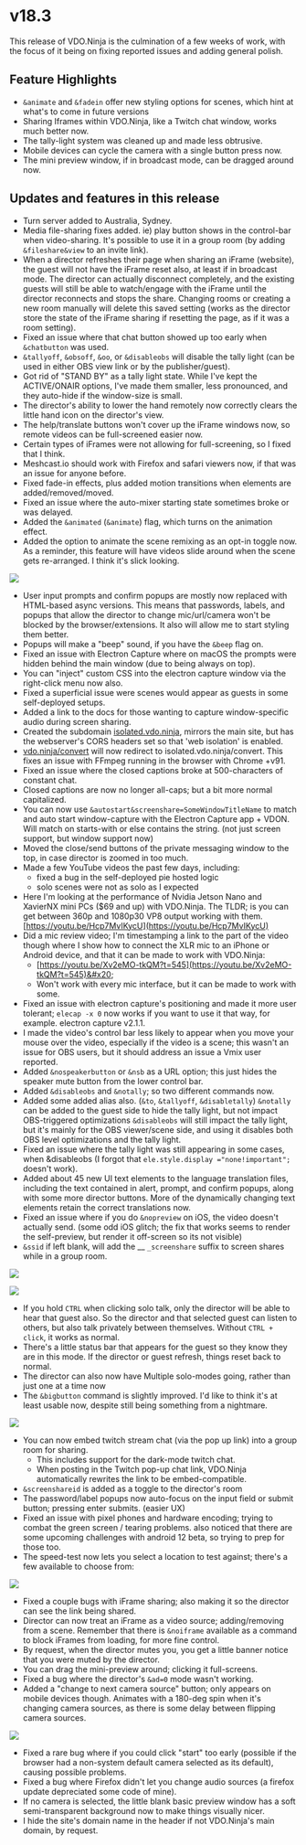 # v18.3

This release of VDO.Ninja is the culmination of a few weeks of work, with the focus of it being on fixing reported issues and adding general polish.&#x20;

## Feature Highlights

* `&animate` and `&fadein` offer new styling options for scenes, which hint at what's to come in future versions
* Sharing Iframes within VDO.Ninja, like a Twitch chat window, works much better now.
* The tally-light system was cleaned up and made less obtrusive.
* Mobile devices can cycle the camera with a single button press now.
* The mini preview window, if in broadcast mode, can be dragged around now.

## Updates and features in this release

* Turn server added to Australia, Sydney.
* Media file-sharing fixes added. ie) play button shows in the control-bar when video-sharing. It's possible to use it in a group room (by adding `&fileshare&view` to an invite link).
* When a director refreshes their page when sharing an iFrame (website), the guest will not have the iFrame reset also, at least if in broadcast mode. The director can actually disconnect completely, and the existing guests will still be able to watch/engage with the iFrame until the director reconnects and stops the share. Changing rooms or creating a new room manually will delete this saved setting (works as the director store the state of the iFrame sharing if resetting the page, as if it was a room setting).&#x20;
* Fixed an issue where that chat button showed up too early when `&chatbutton` was used.
* `&tallyoff`, `&obsoff`, `&oo`, or `&disableobs` will disable the tally light (can be used in either OBS view link or by the publisher/guest).
* Got rid of "STAND BY" as a tally light state. While I've kept the ACTIVE/ONAIR options, I've made them smaller, less pronounced, and they auto-hide if the window-size is small.
* The director's ability to lower the hand remotely now correctly clears the little hand icon on the director's view.
* The help/translate buttons won't cover up the iFrame windows now, so remote videos can be full-screened easier now.
* Certain types of iFrames were not allowing for full-screening, so I fixed that I think.
* Meshcast.io should work with Firefox and safari viewers now, if that was an issue for anyone before.
* Fixed fade-in effects, plus added motion transitions when elements are added/removed/moved.
* Fixed an issue where the auto-mixer starting state sometimes broke or was delayed.
* Added the `&animated` (`&animate`) flag, which turns on the animation effect.&#x20;
* Added the option to animate the scene remixing as an opt-in toggle now. As a reminder, this feature will have videos slide around when the scene gets re-arranged. I think it's slick looking.

![](<../../.gitbook/assets/image (20) (1).png>)

* User input prompts and confirm popups are mostly now replaced with HTML-based async versions. This means that passwords, labels, and popups that allow the director to change mic/url/camera won't be blocked by the browser/extensions. It also will allow me to start styling them better.
* Popups will make a "beep" sound, if you have the `&beep` flag on.
* Fixed an issue with Electron Capture where on macOS the prompts were hidden behind the main window (due to being always on top).&#x20;
* You can "inject" custom CSS into the electron capture window via the right-click menu now also.
* Fixed a superficial issue were scenes would appear as guests in some self-deployed setups.
* Added a link to the docs for those wanting to capture window-specific audio during screen sharing.
* Created the subdomain [isolated.vdo.ninja](https://isolated.vdo.ninja/), mirrors the main site, but has the webserver's CORS headers set so that 'web isolation' is enabled.
* [vdo.ninja/convert](https://vdo.ninja/convert) will now redirect to isolated.vdo.ninja/convert. This fixes an issue with FFmpeg running in the browser with Chrome +v91.
* Fixed an issue where the closed captions broke at 500-characters of constant chat.
* Closed captions are now no longer all-caps; but a bit more normal capitalized.
* You can now use `&autostart&screenshare=SomeWindowTitleName` to match and auto start window-capture with the Electron Capture app + VDON. Will match on starts-with or else contains the string. (not just screen support, but window support now)
* Moved the close/send buttons of the private messaging window to the top, in case director is zoomed in too much.
* Made a few YouTube videos the past few days, including:
  * fixed a bug in the self-deployed pie hosted logic
  * solo scenes were not as solo as I expected
* Here I'm looking at the performance of Nvidia Jetson Nano and XavierNX mini PCs ($69 and up) with VDO.Ninja. The TLDR; is you can get between 360p and 1080p30 VP8 output working with them. [https://youtu.be/Hcp7MvIKycU](https://youtu.be/Hcp7MvIKycU)
* Did a mic review video; I'm timestamping a link to the part of the video though where I show how to connect the XLR mic to an iPhone or Android device, and that it can be made to work with VDO.Ninja:&#x20;
  * [https://youtu.be/Xv2eMO-tkQM?t=545](https://youtu.be/Xv2eMO-tkQM?t=545)&#x20;
  * Won't work with every mic interface, but it can be made to work with some.
* Fixed an issue with electron capture's positioning and made it more user tolerant; `elecap -x 0` now works if you want to use it that way, for example. electron capture v2.1.1.
* I made the video's control bar less likely to appear when you move your mouse over the video, especially if the video is a scene; this wasn't an issue for OBS users, but it should address an issue a Vmix user reported.
* Added `&nospeakerbutton` or `&nsb` as a URL option; this just hides the speaker mute button from the lower control bar.
* Added `&disableobs` and `&notally`; so two different commands now.
* Added some added alias also. (`&to`, `&tallyoff`, `&disabletally`) `&notally` can be added to the guest side to hide the tally light, but not impact OBS-triggered optimizations `&disableobs` will still impact the tally light, but it's mainly for the OBS viewer/scene side, and using it disables both OBS level optimizations and the tally light.
* Fixed an issue where the tally light was still appearing in some cases, when \&disableobs (I forgot that `ele.style.display ="none!important";` doesn't work).
* Added about 45 new UI text elements to the language translation files, including the text contained in alert, prompt, and confirm popups, along with some more director buttons. More of the dynamically changing text elements retain the correct translations now.
* Fixed an issue where if you do `&nopreview` on iOS, the video doesn't actually send. (some odd iOS glitch; the fix that works seems to render the self-preview, but render it off-screen so its not visible)
* `&ssid` if left blank, will add the __ `_screenshare` suffix to screen shares while in a group room.

![](<../../.gitbook/assets/image (21) (1).png>)

![](<../../.gitbook/assets/image (22) (1) (1).png>)

* If you hold `CTRL` when clicking solo talk, only the director will be able to hear that guest also. So the director and that selected guest can listen to others, but also talk privately between themselves. Without `CTRL + click`, it works as normal.
* There's a little status bar that appears for the guest so they know they are in this mode. If the director or guest refresh, things reset back to normal.
* The director can also now have Multiple solo-modes going, rather than just one at a time now
* The `&bigbutton` command is slightly improved. I'd like to think it's at least usable now, despite still being something from a nightmare.

![](<../../.gitbook/assets/image (23) (1).png>)

* You can now embed twitch stream chat (via the pop up link) into a group room for sharing.&#x20;
  * This includes support for the dark-mode twitch chat.
  * When posting in the Twitch pop-up chat link, VDO.Ninja automatically rewrites the link to be embed-compatible.
* `&screenshareid` is added as a toggle to the director's room
* The password/label popups now auto-focus on the input field or submit button; pressing enter submits. (easier UX)
* Fixed an issue with pixel phones and hardware encoding; trying to combat the green screen / tearing problems. also noticed that there are some upcoming challenges with android 12 beta, so trying to prep for those too.
* The speed-test now lets you select a location to test against; there's a few available to choose from:

![](<../../.gitbook/assets/image (25) (1).png>)

* Fixed a couple bugs with iFrame sharing; also making it so the director can see the link being shared.
* Director can now treat an iFrame as a video source; adding/removing from a scene. Remember that there is `&noiframe` available as a command to block iFrames from loading, for more fine control.
* By request, when the director mutes you, you get a little banner notice that you were muted by the director.
* You can drag the mini-preview around; clicking it full-screens.
* Fixed a bug where the director's `&ad=0` mode wasn't working.&#x20;
* Added a "change to next camera source" button; only appears on mobile devices though. Animates with a 180-deg spin when it's changing camera sources, as there is some delay between flipping camera sources.

![](<../../.gitbook/assets/image (26) (1).png>)

* Fixed a rare bug where if you could click "start" too early (possible if the browser had a non-system default camera selected as its default), causing possible problems.
* Fixed a bug where Firefox didn't let you change audio sources (a firefox update depreciated some code of mine).
* If no camera is selected, the little blank basic preview window has a soft semi-transparent background now to make things visually nicer.
* I hide the site's domain name in the header if not VDO.Ninja's main domain, by request.
